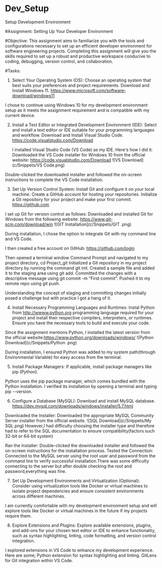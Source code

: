 
# Dev_Setup
Setup Development Environment

#Assignment: Setting Up Your Developer Environment

#Objective:
This assignment aims to familiarize you with the tools and configurations necessary to set up an efficient developer environment for software engineering projects. Completing this assignment will give you the skills required to set up a robust and productive workspace conducive to coding, debugging, version control, and collaboration.

#Tasks:

1. Select Your Operating System (OS):
   Choose an operating system that best suits your preferences and project requirements. Download and Install Windows 11. https://www.microsoft.com/software-download/windows11

I chose to continue using Windows 10 for my development environment setup as it meets the assignment requirement and is compatible with my current device.


2. Install a Text Editor or Integrated Development Environment (IDE):
   Select and install a text editor or IDE suitable for your programming languages and workflow. Download and Install Visual Studio Code. https://code.visualstudio.com/Download

   I  installed  Visual Studio Code (VS Code) as my IDE. Here's how I did it:
Downloaded the VS Code installer for Windows 10 from the official website: https://code.visualstudio.com/Download
![VS Download](c/Snippets/VS Code.png)

Double-clicked the downloaded installer and followed the on-screen instructions to complete the VS Code installation.


3. Set Up Version Control System:
   Install Git and configure it on your local machine. Create a GitHub account for hosting your repositories. Initialize a Git repository for your project and make your first commit. https://github.com

I set up Git for version control as follows:
Downloaded and installed Git for Windows from the following website: https://www.git-scm.com/download/win
![GIT Installation](c/Snippets/GIT .png)

During installation, I chose the option to integrate Git with my command line and VS Code.

I then created a free account on GitHub: https://github.com/login

Then opened a terminal window Command Prompt  and navigated to my project directory, cd Project_git
Initialized a Git repository in my project directory by running the command git init.
Created a sample file  and added it to the staging area using git add.
Committed the changes with a descriptive message using git commit -m "First commit".
Pushed it to my remote repo using git push.

Understanding the concept of staging and committing changes initially posed a challenge but with practice I got a hang of it.

4. Install Necessary Programming Languages and Runtimes:
  Instal Python from http://wwww.python.org programming language required for your project and install their respective compilers, interpreters, or runtimes. Ensure you have the necessary tools to build and execute your code.

Since the assignment mentions Python, I installed the latest version from the official website:https://www.python.org/downloads/windows/
![Python Download](c/Snippets/Python .png)

During installation, I ensured Python was added to my system path(through Environmental Variable) for easy access from the terminal.


5. Install Package Managers:
   If applicable, install package managers like pip (Python).

Python uses the pip package manager, which comes bundled with the Python installation. I verified its installation by opening a terminal and typing pip --version.


6. Configure a Database (MySQL):
   Download and install MySQL database. https://dev.mysql.com/downloads/windows/installer/5.7.html

Downloaded the Installer: Downloaded the appropriate MySQL Community Server installer from the official website. 
![SQL Download](c/Snippets/My SQL.png)
However,I had difficulty choosing the installer type and therefore had to refer to the SQL documentation to ensure compatibility(factors such 32-bit or 64-bit system)

Ran the Installer: Double-clicked the downloaded installer and followed the on-screen instructions for the installation process. 
Tested the Connection: Connected to the MySQL server using the root user and password from the command line to verify successful installation.There was some difficulty connecting to the server but after double checking the root and password,everything was fine.


7. Set Up Development Environments and Virtualization (Optional):
   Consider using virtualization tools like Docker or virtual machines to isolate project dependencies and ensure consistent environments across different machines.

I am currently comfortable with my development environment setup and will explore tools like Docker or virtual machines in the future if my projects require them.


8. Explore Extensions and Plugins:
   Explore available extensions, plugins, and add-ons for your chosen text editor or IDE to enhance functionality, such as syntax highlighting, linting, code formatting, and version control integration.

 I explored extensions in VS Code to enhance my development experience. Here are some;
Python extension for syntax highlighting and linting.
GitLens for Git integration within VS Code.


